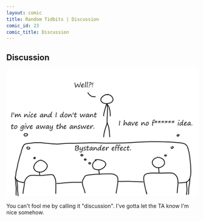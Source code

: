 ```yaml
---
layout: comic
title: Random Tidbits | Discussion
comic_id: 23
comic_title: Discussion
---
```


## Discussion

<img id="img23" src="/assets/images/23.png">

You can't fool me by calling it "discussion". I've gotta let the TA know I'm nice somehow.
